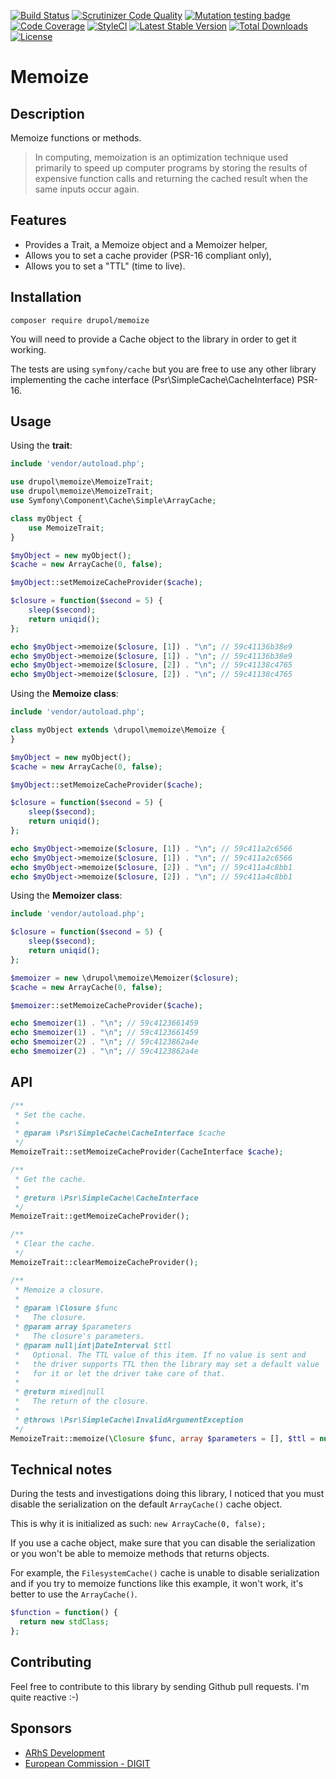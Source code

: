 [![Build Status](https://www.travis-ci.org/drupol/memoize.svg?branch=master)](https://www.travis-ci.org/drupol/memoize)
 [![Scrutinizer Code Quality](https://scrutinizer-ci.com/g/drupol/memoize/badges/quality-score.png?b=master)](https://scrutinizer-ci.com/g/drupol/memoize/?branch=master)
 [![Mutation testing badge](https://badge.stryker-mutator.io/github.com/drupol/memoize/master)](https://stryker-mutator.github.io)
 [![Code Coverage](https://scrutinizer-ci.com/g/drupol/memoize/badges/coverage.png?b=master)](https://scrutinizer-ci.com/g/drupol/memoize/?branch=master)
 [![StyleCI](https://styleci.io/repos/104074893/shield?branch=master)](https://styleci.io/repos/104074893)
 [![Latest Stable Version](https://poser.pugx.org/drupol/memoize/v/stable)](https://packagist.org/packages/drupol/memoize)
 [![Total Downloads](https://poser.pugx.org/drupol/memoize/downloads)](https://packagist.org/packages/drupol/memoize)
 [![License](https://poser.pugx.org/drupol/memoize/license)](https://packagist.org/packages/drupol/memoize)

# Memoize

## Description

Memoize functions or methods.

> In computing, memoization is an optimization technique used primarily to speed up computer programs by storing the results of expensive function calls and returning the cached result when the same inputs occur again.

## Features

* Provides a Trait, a Memoize object and a Memoizer helper,
* Allows you to set a cache provider (PSR-16 compliant only),
* Allows you to set a "TTL" (time to live).

## Installation

`composer require drupol/memoize`

You will need to provide a Cache object to the library in order to get it working.

The tests are using `symfony/cache` but you are free to use any other library implementing the cache interface (Psr\SimpleCache\CacheInterface) PSR-16.

## Usage

Using the **trait**:

```php
include 'vendor/autoload.php';

use drupol\memoize\MemoizeTrait;
use drupol\memoize\MemoizeTrait;
use Symfony\Component\Cache\Simple\ArrayCache;

class myObject {
    use MemoizeTrait;
}

$myObject = new myObject();
$cache = new ArrayCache(0, false);

$myObject::setMemoizeCacheProvider($cache);

$closure = function($second = 5) {
    sleep($second);
    return uniqid();
};

echo $myObject->memoize($closure, [1]) . "\n"; // 59c41136b38e9
echo $myObject->memoize($closure, [1]) . "\n"; // 59c41136b38e9
echo $myObject->memoize($closure, [2]) . "\n"; // 59c41138c4765
echo $myObject->memoize($closure, [2]) . "\n"; // 59c41138c4765
```

Using the **Memoize class**:

```php
include 'vendor/autoload.php';

class myObject extends \drupol\memoize\Memoize {
}

$myObject = new myObject();
$cache = new ArrayCache(0, false);

$myObject::setMemoizeCacheProvider($cache);

$closure = function($second = 5) {
    sleep($second);
    return uniqid();
};

echo $myObject->memoize($closure, [1]) . "\n"; // 59c411a2c6566
echo $myObject->memoize($closure, [1]) . "\n"; // 59c411a2c6566
echo $myObject->memoize($closure, [2]) . "\n"; // 59c411a4c8bb1
echo $myObject->memoize($closure, [2]) . "\n"; // 59c411a4c8bb1
```

Using the **Memoizer class**:

```php
include 'vendor/autoload.php';

$closure = function($second = 5) {
    sleep($second);
    return uniqid();
};

$memoizer = new \drupol\memoize\Memoizer($closure);
$cache = new ArrayCache(0, false);

$memoizer::setMemoizeCacheProvider($cache);

echo $memoizer(1) . "\n"; // 59c4123661459
echo $memoizer(1) . "\n"; // 59c4123661459
echo $memoizer(2) . "\n"; // 59c4123862a4e
echo $memoizer(2) . "\n"; // 59c4123862a4e
```

## API

```php
/**
 * Set the cache.
 *
 * @param \Psr\SimpleCache\CacheInterface $cache
 */
MemoizeTrait::setMemoizeCacheProvider(CacheInterface $cache);
```

```php
/**
 * Get the cache.
 *
 * @return \Psr\SimpleCache\CacheInterface
 */
MemoizeTrait::getMemoizeCacheProvider();
```

```php
/**
 * Clear the cache.
 */
MemoizeTrait::clearMemoizeCacheProvider();
```

```php
/**
 * Memoize a closure.
 *
 * @param \Closure $func
 *   The closure.
 * @param array $parameters
 *   The closure's parameters.
 * @param null|int|DateInterval $ttl
 *   Optional. The TTL value of this item. If no value is sent and
 *   the driver supports TTL then the library may set a default value
 *   for it or let the driver take care of that.
 *
 * @return mixed|null
 *   The return of the closure.
 *
 * @throws \Psr\SimpleCache\InvalidArgumentException
 */
MemoizeTrait::memoize(\Closure $func, array $parameters = [], $ttl = null);
```

## Technical notes

During the tests and investigations doing this library, I noticed that you must disable the serialization on the default `ArrayCache()` cache object.

This is why it is initialized as such: `new ArrayCache(0, false);`

If you use a cache object, make sure that you can disable the serialization or you won't be able to memoize methods that returns objects.

For example, the `FilesystemCache()` cache is unable to disable serialization and if you try to memoize functions like this example, it won't work, it's better to use the `ArrayCache()`.

```php
$function = function() {
  return new stdClass;
};
```

## Contributing

Feel free to contribute to this library by sending Github pull requests. I'm quite reactive :-)

## Sponsors

* [ARhS Development](https://www.arhs-group.com)
* [European Commission - DIGIT](https://github.com/ec-europa)
